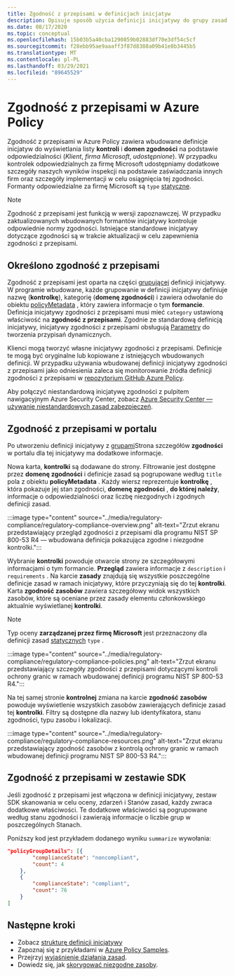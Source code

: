 ```yaml
---
title: Zgodność z przepisami w definicjach inicjatyw
description: Opisuje sposób użycia definicji inicjatywy do grupy zasad według domeny regulacyjnej, takiej jak Access Control, zarządzania konfiguracją i innych.
ms.date: 08/17/2020
ms.topic: conceptual
ms.openlocfilehash: 15b03b5a40cba1290859b02883df70e3df54c5cf
ms.sourcegitcommit: f28ebb95ae9aaaff3f87d8388a09b41e0b3445b5
ms.translationtype: MT
ms.contentlocale: pl-PL
ms.lasthandoff: 03/29/2021
ms.locfileid: "89645529"
---
```

# <a name="regulatory-compliance-in-azure-policy"></a>Zgodność z przepisami w Azure Policy

Zgodność z przepisami w Azure Policy zawiera wbudowane definicje inicjatyw do wyświetlania listy **kontroli** i **domen zgodności** na podstawie odpowiedzialności (_Klient_, _firma Microsoft_, _udostępnione_).
W przypadku kontrolek odpowiedzialnych za firmę Microsoft udostępniamy dodatkowe szczegóły naszych wyników inspekcji na podstawie zaświadczania innych firm oraz szczegóły implementacji w celu osiągnięcia tej zgodności.
Formanty odpowiedzialne za firmę Microsoft są `type` [statyczne](./definition-structure.md#type).

> [!NOTE]
> Zgodność z przepisami jest funkcją w wersji zapoznawczej. W przypadku zaktualizowanych wbudowanych formantów inicjatywy kontroluje odpowiednie normy zgodności. Istniejące standardowe inicjatywy dotyczące zgodności są w trakcie aktualizacji w celu zapewnienia zgodności z przepisami.

## <a name="regulatory-compliance-defined"></a>Określono zgodność z przepisami

Zgodność z przepisami jest oparta na części [grupującej](./initiative-definition-structure.md#policy-definition-groups) definicji inicjatywy. W programie wbudowane, każde grupowanie w definicji inicjatywy definiuje nazwę (**kontrolkę**), kategorię (**domenę zgodności**) i zawiera odwołanie do obiektu [policyMetadata](./initiative-definition-structure.md#metadata-objects) , który zawiera informacje o tym **formancie**. Definicja inicjatywy zgodności z przepisami musi mieć `category` ustawioną właściwość na **zgodność z przepisami**. Zgodnie ze standardową definicją inicjatywy, inicjatywy zgodności z przepisami obsługują [Parametry](./initiative-definition-structure.md#parameters) do tworzenia przypisań dynamicznych.

Klienci mogą tworzyć własne inicjatywy zgodności z przepisami. Definicje te mogą być oryginalne lub kopiowane z istniejących wbudowanych definicji. W przypadku używania wbudowanej definicji inicjatywy zgodności z przepisami jako odniesienia zaleca się monitorowanie źródła definicji zgodności z przepisami w [repozytorium GitHub Azure Policy](https://github.com/Azure/azure-policy/tree/master/built-in-policies/policySetDefinitions/Regulatory%20Compliance).

Aby połączyć niestandardową inicjatywę zgodności z pulpitem nawigacyjnym Azure Security Center, zobacz [Azure Security Center — używanie niestandardowych zasad zabezpieczeń](../../../security-center/custom-security-policies.md).

## <a name="regulatory-compliance-in-portal"></a>Zgodność z przepisami w portalu

Po utworzeniu definicji inicjatywy z [grupami](./initiative-definition-structure.md#policy-definition-groups)Strona szczegółów **zgodności** w portalu dla tej inicjatywy ma dodatkowe informacje. 

Nowa karta, **kontrolki** są dodawane do strony. Filtrowanie jest dostępne przez **domenę zgodności** i definicje zasad są pogrupowane według `title` pola z obiektu **policyMetadata** . Każdy wiersz reprezentuje **kontrolkę** , która pokazuje jej stan zgodności, **domenę zgodności** , **do której należy**, informacje o odpowiedzialności oraz liczbę niezgodnych i zgodnych definicji zasad.

:::image type="content" source="../media/regulatory-compliance/regulatory-compliance-overview.png" alt-text="Zrzut ekranu przedstawiający przegląd zgodności z przepisami dla programu NIST SP 800-53 R4 — wbudowana definicja pokazująca zgodne i niezgodne kontrolki.":::

Wybranie **kontrolki** powoduje otwarcie strony ze szczegółowymi informacjami o tym formancie. **Przegląd** zawiera informacje z `description` i `requirements` . Na karcie **zasady** znajdują się wszystkie poszczególne definicje zasad w ramach inicjatywy, które przyczyniają się do tej **kontrolki**. Karta **zgodność zasobów** zawiera szczegółowy widok wszystkich zasobów, które są oceniane przez zasady elementu członkowskiego aktualnie wyświetlanej **kontrolki**.

> [!NOTE]
> Typ oceny **zarządzanej przez firmę Microsoft** jest przeznaczony dla definicji zasad [statycznych](./definition-structure.md#type) `type` .

:::image type="content" source="../media/regulatory-compliance/regulatory-compliance-policies.png" alt-text="Zrzut ekranu przedstawiający szczegóły zgodności z przepisami dotyczącymi kontroli ochrony granic w ramach wbudowanej definicji programu NIST SP 800-53 R4.":::

Na tej samej stronie **kontrolnej** zmiana na karcie **zgodność zasobów** powoduje wyświetlenie wszystkich zasobów zawierających definicje zasad tej **kontrolki**. Filtry są dostępne dla nazwy lub identyfikatora, stanu zgodności, typu zasobu i lokalizacji.

:::image type="content" source="../media/regulatory-compliance/regulatory-compliance-resources.png" alt-text="Zrzut ekranu przedstawiający zgodność zasobów z kontrolą ochrony granic w ramach wbudowanej definicji programu NIST SP 800-53 R4.":::

## <a name="regulatory-compliance-in-sdk"></a>Zgodność z przepisami w zestawie SDK

Jeśli zgodność z przepisami jest włączona w definicji inicjatywy, zestaw SDK skanowania w celu oceny, zdarzeń i Stanów zasad, każdy zwraca dodatkowe właściwości. Te dodatkowe właściwości są pogrupowane według stanu zgodności i zawierają informacje o liczbie grup w poszczególnych Stanach.

Poniższy kod jest przykładem dodanego wyniku `summarize` wywołania:

```json
"policyGroupDetails": [{
        "complianceState": "noncompliant",
        "count": 4
    },
    {
        "complianceState": "compliant",
        "count": 76
    }
]
```

## <a name="next-steps"></a>Następne kroki

- Zobacz [strukturę definicji inicjatywy](./initiative-definition-structure.md)
- Zapoznaj się z przykładami w [Azure Policy Samples](../samples/index.md).
- Przejrzyj [wyjaśnienie działania zasad](./effects.md).
- Dowiedz się, jak [skorygować niezgodne zasoby](../how-to/remediate-resources.md).
